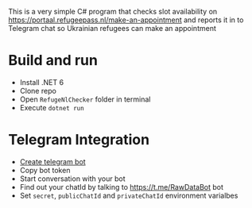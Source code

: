 This is a very simple C# program that checks slot availability on https://portaal.refugeepass.nl/make-an-appointment and reports it in to Telegram chat so Ukrainian refugees can make an appointment

Build and run
==

- Install .NET 6
- Clone repo
- Open `RefugeNlChecker` folder in terminal
- Execute `dotnet run`


Telegram Integration
==

- [Create telegram bot]([url](https://core.telegram.org/bots#6-botfather))
- Copy bot token
- Start conversation with your bot
- Find out your chatId by talking to https://t.me/RawDataBot bot
- Set `secret`, `publicChatId` and `privateChatId` environment varialbes
